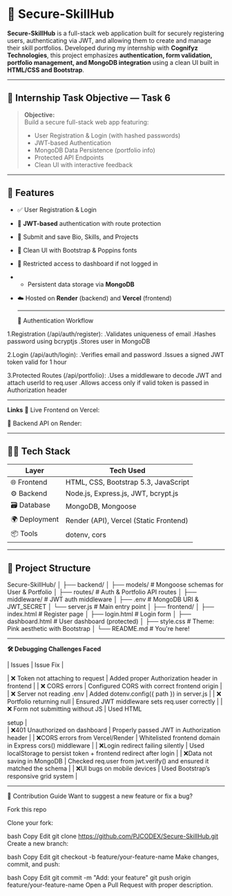 # 🔐 Secure-SkillHub

**Secure-SkillHub** is a full-stack web application built for securely registering users, authenticating via JWT, and allowing them to create and manage their skill portfolios. Developed during my internship with **Cognifyz Technologies**, this project emphasizes **authentication, form validation, portfolio management, and MongoDB integration** using a clean UI built in **HTML/CSS and Bootstrap**.

---

## 🎯 Internship Task Objective — Task 6

> **Objective:**  
> Build a secure full-stack web app featuring:
> - User Registration & Login (with hashed passwords)
> - JWT-based Authentication
> - MongoDB Data Persistence (portfolio info)
> - Protected API Endpoints
> - Clean UI with interactive feedback 

---

## 🧩 Features

- ✅ User Registration & Login
- 🔐 **JWT-based** authentication with route protection
- 🧠 Submit and save Bio, Skills, and Projects
- 🎨 Clean UI with Bootstrap & Poppins fonts
- 🚫 Restricted access to dashboard if not logged in
- - Persistent data storage via **MongoDB**
- ☁️ Hosted on **Render** (backend) and **Vercel** (frontend)

  ---

  🔐 Authentication Workflow
  
1.Registration (/api/auth/register):
.Validates uniqueness of email
.Hashes password using bcryptjs
.Stores user in MongoDB

2.Login (/api/auth/login):
.Verifies email and password
.Issues a signed JWT token valid for 1 hour

3.Protected Routes (/api/portfolio):
.Uses a middleware to decode JWT and attach userId to req.user
.Allows access only if valid token is passed in Authorization header

----

**Links**
🔗 Live Frontend on Vercel: 

🔗 Backend API on Render:

---

## 🧑‍💻 Tech Stack

| Layer        | Tech Used                                |
|-------------|-------------------------------------------|
| 🌐 Frontend  | HTML, CSS, Bootstrap 5.3, JavaScript      |
| ⚙️ Backend   | Node.js, Express.js, JWT, bcrypt.js       |
| 🗃️ Database   | MongoDB, Mongoose                         |
| 🌍 Deployment | Render (API), Vercel (Static Frontend)   |
| 📦 Tools     | dotenv, cors|

---

## 📁 Project Structure

Secure-SkillHub/
│
├── backend/
│   ├── models/           # Mongoose schemas for User & Portfolio
│   ├── routes/           # Auth & Portfolio API routes
│   ├── middleware/       # JWT auth middleware
│   ├── .env              # MongoDB URI & JWT_SECRET
│   └── server.js         # Main entry point
│
├── frontend/
│   ├── index.html        # Register page
│   ├── login.html        # Login form
│   ├── dashboard.html    # User dashboard (protected)
│   ├── style.css         # Theme: Pink aesthetic with Bootstrap
│
└── README.md             # You're here!

----
**🛠️ Debugging Challenges Faced**

|        Issues                       |               Issue	Fix                            |
                                                                                                                                                                        
| ❌ Token not attaching to request   |  Added proper Authorization header in frontend      |
| ❌ CORS errors	                    |  Configured CORS with correct frontend origin       |
| ❌ Server not reading .env	        |  Added dotenv.config({ path }) in server.js         |
| ❌ Portfolio returning null	        |  Ensured JWT middleware sets req.user correctly    |
| ❌ Form not submitting without JS	  |  Used HTML <form action=... method="POST"> setup   |  
| ❌401 Unauthorized on dashboard	    |  Properly passed JWT in Authorization header       |
| ❌CORS errors from Vercel/Render	  |  Whitelisted frontend domain in Express cors() middleware |
| ❌Login redirect failing silently	  |  Used localStorage to persist token + frontend redirect after login |
| ❌Data not saving in MongoDB        | Checked req.user from jwt.verify() and ensured it matched the schema |
| ❌UI bugs on mobile devices	        |  Used Bootstrap’s responsive grid system |     
 
----

🤝 Contribution Guide
Want to suggest a new feature or fix a bug?

Fork this repo

Clone your fork:

bash
Copy
Edit
git clone https://github.com/PJCODEX/Secure-SkillHub.git
Create a new branch:

bash
Copy
Edit
git checkout -b feature/your-feature-name
Make changes, commit, and push:

bash
Copy
Edit
git commit -m "Add: your feature"
git push origin feature/your-feature-name
Open a Pull Request with proper description.

